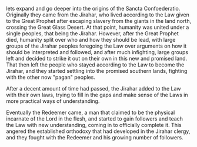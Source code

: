 lets expand and go deeper into the origins of the Sancta Confoederatio. Originally they came from the Jirahar, who lived according to the Law given to the Great Prophet after escaping slavery from the giants in the land north, crossing the Great Glass Desert. At that point, humanity was united under a single peoples, that being the Jirahar. However, after the Great Prophet died, humanity split over who and how they should be lead, with large groups of the Jirahar peoples foregoing the Law over arguments on how it should be interpreted and followed, and after much infighting, large groups left and decided to strike it out on their own in this new and promised land. That then left the people who stayed according to the Law to become the Jirahar, and they started settling into the promised southern lands, fighting with the other now "pagan" peoples. 

After a decent amount of time had passed, the Jirahar added to the Law with their own laws, trying to fill in the gaps and make sense of the Laws in more practical ways of understanding.

Eventually the Redeemer came, a man that claimed to be the physical incarnate of the Lord in the flesh, and started to gain followers and teach the Law with new understanding, coming in to officially complete it. This angered the established orthodoxy that had developed in the Jirahar clergy, and they fought with the Redeemer and his growing number of followers. 